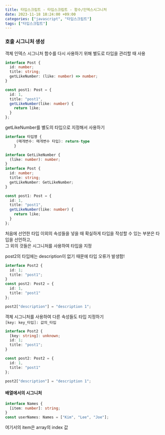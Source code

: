 ```yaml
---
title: 타입스크립트 - 타입스크립트 - 함수/인덱스시그니처
date: 2023-11-18 18:24:00 +09:00
categories: ["javascript", "타입스크립트"]
tags: ["타입스크립트"]
---
```


### 호출 시그니처 생성

객체 인덱스 시그니처
함수를 다시 사용하기 위해 별도로 타입을 관리할 때 사용

```ts
interface Post {
  id: number;
  title: string;
  getLikeNumber: (like: number) => number;
}

const post1: Post = {
  id: 1,
  title: "post1",
  getLikeNumber(like: number) {
    return like;
  }
};
```

getLikeNumber를 별도의 타입으로 지정해서 사용하기

```ts
interface 타입명 {
     (매개변수: 매개변수 타입): return-type
    }
```

```ts
interface GetLikeNumber {
  (like: number): number;
}
interface Post {
  id: number;
  title: string;
  getLikeNumber: GetLikeNumber;
}

const post1: Post = {
  id: 1,
  title: "post1",
  getLikeNumber(like: number) {
    return like;
  }
};
```

처음에 선언한 타입 이외의 속성들을 넣을 때 확실하게 타입을 작성할 수 있는 부분은 타입을 선언하고,  
그 외의 것들은 시그니처를 사용하여 타입을 지정

post2의 타입에는 description이 없기 때문에 타입 오류가 발생함!

```ts
interface Post2 {
  id: 1;
  title: "post1";
}
const post2: Post2 = {
  id: 1,
  title: "post1"
};

post2["description"] = "description 1";
```

객체 시그니처를 사용하여 다른 속성들도 타입 지정하기  
`[key: key_타입]: 값의_타입`

```ts
interface Post2 {
  [key: string]: unknown;
  id: 1;
  title: "post1";
}

const post2: Post2 = {
  id: 1,
  title: "post1"
};

post2["description"] = "description 1";
```

#### 배열에서의 시그니처

```ts
interface Names {
  [item: number]: string;
}
const userNames: Names = ["Kim", "Lee", "Joe"];
```

여기서의 item은 array의 index 값
